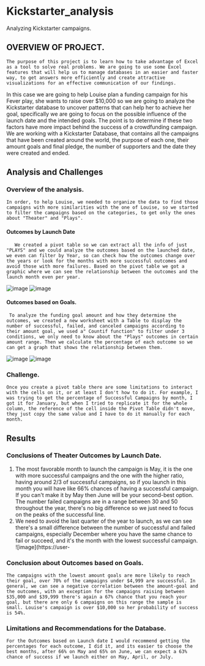 # Kickstarter_analysis
Analyzing Kickstarter campaigns.

## OVERVIEW OF PROJECT.
	The purpose of this project is to learn how to take advantage of Excel as a tool to solve real problems. We are going to use some Excel features that will help us to manage databases in an easier and faster way, to get answers more efficiently and create attractive visualizations for an effective communication of our findings.
  In this case we are going to help Louise plan a funding campaign for his Fever play, she wants to raise over $10,000 so we are going to analyze the Kickstarter database to uncover patterns that can help her to achieve her goal, specifically we are going to focus on the possible   influence of the launch date and the intended goals. The point is to determine if these two factors have more impact behind the success of a crowdfunding campaign. We are working with a Kickstarter Database, that contains all the campaigns that have been created around the world, the purpose of each one, their amount goals and final pledge, the number of supporters and the date they were created and ended. 

## Analysis and Challenges
### Overview of the analysis.
	In order, to help Louise, we needed to organize the data to find those campaigns with more similarities with the one of Louise, so we started to filter the campaigns based on the categories, to get only the ones about "Theater" and "Plays". 
#### Outcomes by Launch Date
	   We created a pivot table so we can extract all the info of just "PLAYS" and we could analyze the outcomes based on the launched date, we even can filter by Year, so can check how the outcomes change over the years or look for the months with more successful outcomes and avoid those with more failures. Based on the pivot table we got a graphic where we can see the relationship between the outcomes and the launch month even per year. 
 ![image](https://user-images.githubusercontent.com/43548929/155852534-e2110311-177c-4c0e-92ca-3d714a49707b.png)
 ![image](https://user-images.githubusercontent.com/43548929/155852544-5b702bbd-2569-48af-b66c-cc4217ad6aac.png)
 
#### Outcomes based on Goals.
     To analyze the funding goal amount and how they determine the outcomes, we created a new worksheet with a Table to display the number of successful, failed, and canceled campaigns according to their amount goal, we used a" Countif function" to filter under 3 conditions, we only need to know about the "Plays" outcomes in certain amount range. Then we calculate the percentage of each outcome so we can get a graph that shows the relationship between them.
![image](https://user-images.githubusercontent.com/43548929/155852571-005f394a-de74-45e9-ba76-1a505627f49f.png)
![image](https://user-images.githubusercontent.com/43548929/155852575-986c448b-d9b2-45d2-b4f6-edb98cb953a3.png)

### Challenge.
	Once you create a pivot table there are some limitations to interact with the cells on it, or at least I don't how to do it. For example, I was trying to get the percentage of Successful Campaigns by month, I got it for January, but when I tried to replicate it for the whole column, the reference of the cell inside the Pivot Table didn't move, they just copy the same value and I have to do it manually for each month.

## Results
### Conclusions of Theater Outcomes by Launch Date.
   1) The most favorable month to launch the campaign is May, it is the one with more successful campaigns and the one with the higher ratio, having around 2/3 of successful campaigns, so if you launch in this month you will have like 66% chances of having a successful campaign. If you can't make it by May then June will be your second-best option. The number failed campaigns are in a range between 30 and 50 throughout the year, there's no big difference so we just need to focus on the peaks of the successful line.
   2) We need to avoid the last quarter of the year to launch, as we can see there's a small difference between the number of successful and failed campaigns, especially December where you have the same chance to fail or succeed, and it's the month with the lowest successful campaign. ![image](https://user-
   
### Conclusion about Outcomes based on Goals.
	The campaigns with the lowest amount goals are more likely to reach their goal, over 70% of the campaigns under $4,999 are successful. In general, we can see a negative correlation between the amount-goal and the outcomes, with an exception for the campaigns raising between $35,000 and $39,999 there's again a 67% chance that you reach your goal, but there are only 6 campaigns on this range the sample is small. Louise's campaign is over $10,000 so her probability of success is 54%.

### Limitations and Recommendations for the Database.
	For the Outcomes based on Launch date I would recommend getting the percentages for each outcome, I did it, and its easier to choose the best months, after 66% on May and 65% on June, we can expect a 63% chance of success if we launch either on May, April, or July. 






